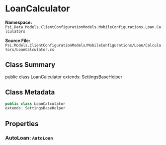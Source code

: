 # LoanCalculator

**Namespace:** `Psi.Data.Models.ClientConfigurationModels.MobileConfigurations.Loan.Calculators`

**Source File:** `Psi.Models.ClientConfigurationModels/MobileConfigurations/Loan/Calculators/LoanCalculator.cs`

## Class Summary

public class LoanCalculator
extends: SettingsBaseHelper

## Class Metadata

```typescript
public class LoanCalculator
extends: SettingsBaseHelper
```

## Properties

### AutoLoan: `AutoLoan`
